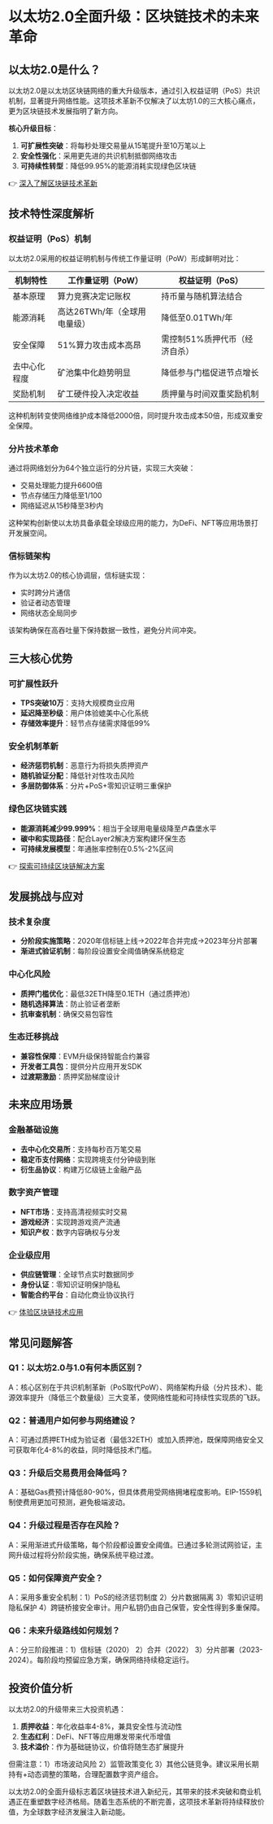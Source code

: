 # 以太坊2.0全面升级：区块链技术的未来革命

## 以太坊2.0是什么？

以太坊2.0是以太坊区块链网络的重大升级版本，通过引入权益证明（PoS）共识机制，显著提升网络性能。这项技术革新不仅解决了以太坊1.0的三大核心痛点，更为区块链技术发展指明了新方向。

**核心升级目标**：
1. **可扩展性突破**：将每秒处理交易量从15笔提升至10万笔以上
2. **安全性强化**：采用更先进的共识机制抵御网络攻击
3. **可持续性转型**：降低99.95%的能源消耗实现绿色区块链

👉 [深入了解区块链技术革新](https://bit.ly/okx_welcome)

## 技术特性深度解析

### 权益证明（PoS）机制

以太坊2.0采用的权益证明机制与传统工作量证明（PoW）形成鲜明对比：

| 机制特性       | 工作量证明（PoW）           | 权益证明（PoS）             |
|----------------|----------------------------|-----------------------------|
| 基本原理       | 算力竞赛决定记账权         | 持币量与随机算法结合         |
| 能源消耗       | 高达26TWh/年（全球用电量级）| 降低至0.01TWh/年            |
| 安全保障       | 51%算力攻击成本高昂        | 需控制51%质押代币（经济自杀）|
| 去中心化程度   | 矿池集中化趋势明显         | 降低参与门槛促进节点增长     |
| 奖励机制       | 矿工硬件投入决定收益       | 质押量与时间双重奖励机制     |

这种机制转变使网络维护成本降低2000倍，同时提升攻击成本50倍，形成双重安全保障。

### 分片技术革命

通过将网络划分为64个独立运行的分片链，实现三大突破：
- 交易处理能力提升6600倍
- 节点存储压力降低至1/100
- 网络延迟从15秒降至3秒内

这种架构创新使以太坊具备承载全球级应用的能力，为DeFi、NFT等应用场景打开发展空间。

### 信标链架构

作为以太坊2.0的核心协调层，信标链实现：
- 实时跨分片通信
- 验证者动态管理
- 网络状态全局同步

该架构确保在高吞吐量下保持数据一致性，避免分片间冲突。

## 三大核心优势

### 可扩展性跃升
- **TPS突破10万**：支持大规模商业应用
- **延迟降至秒级**：用户体验媲美中心化系统
- **存储效率提升**：轻节点存储需求降低99%

### 安全机制革新
- **经济惩罚机制**：恶意行为将损失质押资产
- **随机验证分配**：降低针对性攻击风险
- **多层防御体系**：分片+PoS+零知识证明三重保护

### 绿色区块链实践
- **能源消耗减少99.999%**：相当于全球用电量级降至卢森堡水平
- **碳中和实现路径**：配合Layer2解决方案构建环保生态
- **可持续发展模型**：年通胀率控制在0.5%-2%区间

👉 [探索可持续区块链解决方案](https://bit.ly/okx_welcome)

## 发展挑战与应对

### 技术复杂度
- **分阶段实施策略**：2020年信标链上线→2022年合并完成→2023年分片部署
- **渐进式验证机制**：每阶段设置安全阈值确保系统稳定

### 中心化风险
- **质押门槛优化**：最低32ETH降至0.1ETH（通过质押池）
- **随机选择算法**：防止验证者垄断
- **抗审查机制**：确保交易包容性

### 生态迁移挑战
- **兼容性保障**：EVM升级保持智能合约兼容
- **开发者工具包**：提供分片应用开发SDK
- **过渡期激励**：质押奖励梯度设计

## 未来应用场景

### 金融基础设施
- **去中心化交易所**：支持每秒百万笔交易
- **稳定币支付网络**：实现跨境支付分钟级到账
- **衍生品协议**：构建万亿级链上金融产品

### 数字资产管理
- **NFT市场**：支持高清视频实时交易
- **游戏经济**：实现跨游戏资产流通
- **知识产权**：数字内容确权与分发

### 企业级应用
- **供应链管理**：全球节点实时数据同步
- **身份认证**：零知识证明保护隐私
- **智能合约平台**：自动化商业协议执行

👉 [体验区块链技术应用](https://bit.ly/okx_welcome)

## 常见问题解答

### Q1：以太坊2.0与1.0有何本质区别？
A：核心区别在于共识机制革新（PoS取代PoW）、网络架构升级（分片技术）、能源效率提升（降低三个数量级）三大变革，使网络性能和可持续性实现质的飞跃。

### Q2：普通用户如何参与网络建设？
A：可通过质押ETH成为验证者（最低32ETH）或加入质押池，既保障网络安全又可获取年化4-8%的收益，同时降低技术门槛。

### Q3：升级后交易费用会降低吗？
A：基础Gas费预计降低80-90%，但具体费用受网络拥堵程度影响。EIP-1559机制使费用更加可预测，避免极端波动。

### Q4：升级过程是否存在风险？
A：采用渐进式升级策略，每个阶段都设置安全阈值。已通过多轮测试网验证，主网升级过程将分阶段实施，确保系统平稳过渡。

### Q5：如何保障资产安全？
A：采用多重安全机制：1）PoS的经济惩罚制度 2）分片数据隔离 3）零知识证明隐私保护 4）跨链桥接安全审计。用户私钥仍由自己保管，安全性得到多重保障。

### Q6：未来升级路线如何规划？
A：分三阶段推进：1）信标链（2020） 2）合并（2022） 3）分片部署（2023-2024）。每阶段均预留应急方案，确保网络持续稳定运行。

## 投资价值分析

以太坊2.0的升级带来三大投资机遇：
1. **质押收益**：年化收益率4-8%，兼具安全性与流动性
2. **生态红利**：DeFi、NFT等应用爆发带来代币增值
3. **技术溢价**：作为基础链协议，价值将随生态扩展提升

但需注意：1）市场波动风险 2）监管政策变化 3）其他公链竞争。建议采用长期持有+动态调整的策略，合理配置数字资产组合。

以太坊2.0的全面升级标志着区块链技术进入新纪元，其带来的技术突破和商业机遇正在重塑数字经济格局。随着生态系统的不断完善，这项技术革新将持续释放价值，为全球数字经济发展注入新动能。